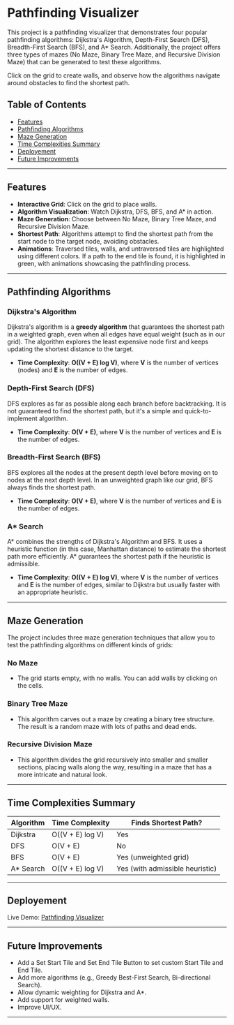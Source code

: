 # Pathfinding Visualizer

This project is a pathfinding visualizer that demonstrates four popular pathfinding algorithms: Dijkstra's Algorithm, Depth-First Search (DFS), Breadth-First Search (BFS), and A* Search. Additionally, the project offers three types of mazes (No Maze, Binary Tree Maze, and Recursive Division Maze) that can be generated to test these algorithms.

Click on the grid to create walls, and observe how the algorithms navigate around obstacles to find the shortest path.

## Table of Contents

- [Features](#features)
- [Pathfinding Algorithms](#pathfinding-algorithms)
- [Maze Generation](#maze-generation)
- [Time Complexities Summary](#time-complexities-summary)
- [Deployement](#deployement)
- [Future Improvements](#future-improvements)

---

## Features

- **Interactive Grid**: Click on the grid to place walls.
- **Algorithm Visualization**: Watch Dijkstra, DFS, BFS, and A* in action.
- **Maze Generation**: Choose between No Maze, Binary Tree Maze, and Recursive Division Maze.
- **Shortest Path**: Algorithms attempt to find the shortest path from the start node to the target node, avoiding obstacles.
- **Animations**: Traversed tiles, walls, and untraversed tiles are highlighted using different colors. If a path to the end tile is found, it is highlighted in green, with animations showcasing the pathfinding process.
  
---

## Pathfinding Algorithms

### Dijkstra's Algorithm
Dijkstra's algorithm is a **greedy algorithm** that guarantees the shortest path in a weighted graph, even when all edges have equal weight (such as in our grid). The algorithm explores the least expensive node first and keeps updating the shortest distance to the target.

- **Time Complexity**: **O((V + E) log V)**, where **V** is the number of vertices (nodes) and **E** is the number of edges.

### Depth-First Search (DFS)
DFS explores as far as possible along each branch before backtracking. It is not guaranteed to find the shortest path, but it's a simple and quick-to-implement algorithm.

- **Time Complexity**: **O(V + E)**, where **V** is the number of vertices and **E** is the number of edges.

### Breadth-First Search (BFS)
BFS explores all the nodes at the present depth level before moving on to nodes at the next depth level. In an unweighted graph like our grid, BFS always finds the shortest path.

- **Time Complexity**: **O(V + E)**, where **V** is the number of vertices and **E** is the number of edges.

### A* Search
A* combines the strengths of Dijkstra's Algorithm and BFS. It uses a heuristic function (in this case, Manhattan distance) to estimate the shortest path more efficiently. A* guarantees the shortest path if the heuristic is admissible.

- **Time Complexity**: **O((V + E) log V)**, where **V** is the number of vertices and **E** is the number of edges, similar to Dijkstra but usually faster with an appropriate heuristic.

---

## Maze Generation

The project includes three maze generation techniques that allow you to test the pathfinding algorithms on different kinds of grids:

### No Maze
- The grid starts empty, with no walls. You can add walls by clicking on the cells.

### Binary Tree Maze
- This algorithm carves out a maze by creating a binary tree structure. The result is a random maze with lots of paths and dead ends.

### Recursive Division Maze
- This algorithm divides the grid recursively into smaller and smaller sections, placing walls along the way, resulting in a maze that has a more intricate and natural look.

---

## Time Complexities Summary

| Algorithm       | Time Complexity         | Finds Shortest Path? |
|-----------------|-------------------------|----------------------|
| Dijkstra        | O((V + E) log V)         | Yes                  |
| DFS             | O(V + E)                 | No                   |
| BFS             | O(V + E)                 | Yes (unweighted grid)|
| A* Search       | O((V + E) log V)         | Yes (with admissible heuristic) |

---

## Deployement

Live Demo: [Pathfinding Visualizer](https://path-finding-wiz.vercel.app/)

---

## Future Improvements

- Add a Set Start Tile and Set End Tile Button to set custom Start Tile and End Tile.
- Add more algorithms (e.g., Greedy Best-First Search, Bi-directional Search).
- Allow dynamic weighting for Dijkstra and A*.
- Add support for weighted walls.
- Improve UI/UX.

---




